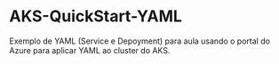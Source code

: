 # AKS-QuickStart-YAML

Exemplo de YAML (Service e Depoyment) para aula usando o portal do Azure para aplicar YAML ao cluster do AKS.
